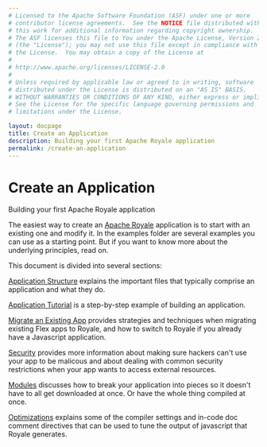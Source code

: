 ```yaml
---
# Licensed to the Apache Software Foundation (ASF) under one or more
# contributor license agreements.  See the NOTICE file distributed with
# this work for additional information regarding copyright ownership.
# The ASF licenses this file to You under the Apache License, Version 2.0
# (the "License"); you may not use this file except in compliance with
# the License.  You may obtain a copy of the License at
# 
# http://www.apache.org/licenses/LICENSE-2.0
# 
# Unless required by applicable law or agreed to in writing, software
# distributed under the License is distributed on an "AS IS" BASIS,
# WITHOUT WARRANTIES OR CONDITIONS OF ANY KIND, either express or implied.
# See the License for the specific language governing permissions and
# limitations under the License.

layout: docpage
title: Create an Application
description: Building your first Apache Royale application
permalink: /create-an-application
---
```


# Create an Application

Building your first Apache Royale application

The easiest way to create an [Apache Royale](https://royale.apache.org/) application is to start with an existing one and modify it.  In the examples folder are several examples you can use as a starting point.  But if you want to know more about the underlying principles, read on.

This document is divided into several sections:

[Application Structure](create-an-application/application-structure) explains the important files that typically comprise an application and what they do.

[Application Tutorial](create-an-application/application-tutorial) is a step-by-step example of building an application.

[Migrate an Existing App](migrate-an-existing-app) provides strategies and techniques when migrating existing Flex apps to Royale, and how to switch to Royale if you already have a Javascript application.

[Security](create-an-application/security) provides more information about making sure hackers can't use your app to be malicous and about dealing with common security restrictions when your app wants to access external resources.

[Modules](features/modules) discusses how to break your application into pieces so it doesn't have to all get downloaded at once.  Or have the whole thing compiled at once.

[Optimizations](create-an-application/optimizations) explains some of the compiler settings and in-code doc comment directives that can be used to tune the output of javascript that Royale generates.

